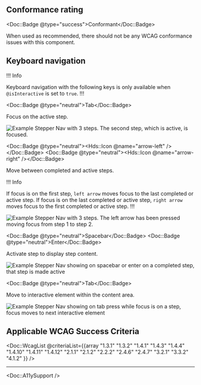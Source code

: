 ## Conformance rating

<Doc::Badge @type="success">Conformant</Doc::Badge>

When used as recommended, there should not be any WCAG conformance issues with this component.

## Keyboard navigation

!!! Info

Keyboard navigation with the following keys is only available when `@isInteractive` is set to `true`.
!!!

<Doc::Badge @type="neutral">Tab</Doc::Badge>

Focus on the active step.

![Example Stepper Nav with 3 steps. The second step, which is active, is focused.](/assets/components/stepper/nav/stepper-nav-focus.png)

<Doc::Badge @type="neutral"><Hds::Icon @name="arrow-left" /></Doc::Badge>
<Doc::Badge @type="neutral"><Hds::Icon @name="arrow-right" /></Doc::Badge>

Move between completed and active steps.

!!! Info

If focus is on the first step, `left arrow` moves focus to the last completed or active step. If focus is on the last completed or active step, `right arrow` moves focus to the first completed or active step.
!!!

![Example Stepper Nav with 3 steps. The left arrow has been pressed moving focus from step 1 to step 2.](/assets/components/stepper/nav/stepper-nav-arrow-key.png)

<Doc::Badge @type="neutral">Spacebar</Doc::Badge>
<Doc::Badge @type="neutral">Enter</Doc::Badge>

Activate step to display step content.

![Example Stepper Nav showing on spacebar or enter on a completed step, that step is made active](/assets/components/stepper/nav/stepper-nav-enter.png)

<Doc::Badge @type="neutral">Tab</Doc::Badge>

Move to interactive element within the content area.

![Example Stepper Nav showing on tab press while focus is on a step, focus moves to next interactive element](/assets/components/stepper/nav/stepper-nav-focus-to-content.png)

## Applicable WCAG Success Criteria

<Doc::WcagList @criteriaList={{array "1.3.1" "1.3.2" "1.4.1" "1.4.3" "1.4.4" "1.4.10" "1.4.11" "1.4.12" "2.1.1" "2.1.2" "2.2.2" "2.4.6" "2.4.7" "3.2.1" "3.3.2" "4.1.2" }} />

---

<Doc::A11ySupport />
